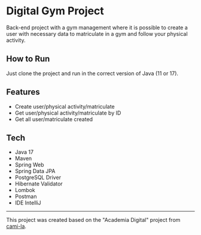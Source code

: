 <h1>Digital Gym Project</h1>
<p>Back-end project with a gym management where it is possible to create a user with necessary data to matriculate in a gym and follow your physical activity.<br>

<h2>How to Run</h2>
<p>Just clone the project and run in the correct version of Java (11 or 17).<br>
    
<h2>Features</h2>

<ul>
    <li>Create user/physical activity/matriculate</li>
    <li>Get user/physical activity/matriculate by ID</li>
    <li>Get all user/matriculate created</li>
</ul>
    
    
<h2>Tech</h2>

<ul>
    <li>Java 17</li>
    <li>Maven</li>
    <li>Spring Web</li>
    <li>Spring Data JPA</li>
    <li>PostgreSQL Driver</li>
    <li>Hibernate Validator</li>
    <li>Lombok</li>
    <li>Postman</li>
    <li>IDE IntelliJ</li>
</ul>

------------

This project was created based on the "Academia Digital" project from [cami-la](https://www.linkedin.com/in/cami-la/ "cami-la").


